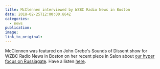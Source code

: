 ```yaml
---
title: McClennen interviewed by WZBC Radio News in Boston
date: 2018-02-25T12:00:00.864Z
categories: 
  - news
publication:
image:
link_to_original:
---
```


McClennen was featured on John Grebe's Sounds of Dissent show for WZBC Radio News in Boston on her recent piece in Salon about [our hyper focus on Russiagate](https://www.salon.com/2018/02/17/stop-obsessing-over-russia-election-scandal/). Have a listen [here](https://zbconline.com/wzbc-2018-02-24-12-00.m3u).